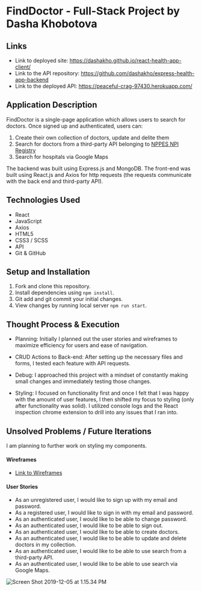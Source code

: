 # FindDoctor - Full-Stack Project by Dasha Khobotova

## Links
- Link to deployed site: https://dashakho.github.io/react-health-app-client/
- Link to the API repository: https://github.com/dashakho/express-health-app-backend
- Link to the deployed API: https://peaceful-crag-97430.herokuapp.com/

## Application Description
FindDoctor is a single-page application which allows users to search for doctors. Once signed up and authenticated, users can:
1. Create their own collection of doctors, update and delite them
2. Search for doctors from a third-party API belonging to [NPPES NPI Registry](https://npiregistry.cms.hhs.gov/)
3. Search for hospitals via Google Maps

The backend was built using Express.js and MongoDB. The front-end was built using React.js and Axios for http requests (the requests communicate with the back end and third-party API).

## Technologies Used
- React
- JavaScript
- Axios
- HTML5
- CSS3 / SCSS
- API
- Git & GitHub

## Setup and Installation
1. Fork and clone this repository.
2. Install dependencies using `npm install`.
3. Git add and git commit your initial changes.
4. View changes by running local server `npm run start`.


## Thought Process & Execution

* Planning: Initially I planned out the user stories and wireframes to maximize efficiency for users and ease of navigation.

* CRUD Actions to Back-end: After setting up the necessary files and forms, I tested each feature with API requests.

* Debug: I approached this project with a mindset of constantly making small changes and immediately testing those changes.

* Styling: I focused on functionality first and once I felt that I was happy with the amount of user features, I then shifted my focus to styling (only after functionality was solid). I utilized console logs and the React inspection chrome extension to drill into any issues that I ran into.

## Unsolved Problems / Future Iterations
I am planning to further work on styling my components.

#### Wireframes
- [Link to Wireframes](https://bit.ly/36cH2gh)

#### User Stories
* As an unregistered user, I would like to sign up with my email and password.
* As a registered user, I would like to sign in with my email and password.
* As an authenticated user, I would like to be able to change password.
* As an authenticated user, I would like to be able to sign out.
* As an authenticated user, I would like to be able to create doctors.
* As an authenticated user, I would like to be able to update and delete doctors in my collection.
* As an authenticated user, I would like to be able to use search from a third-party API.
* As an authenticated user, I would like to be able to use search via Google Maps.

![Screen Shot 2019-12-05 at 1.15.34 PM](https://www.dropbox.com/s/3ysozky0epvz4tq/Screen%20Shot%202019-12-05%20at%201.15.34%20PM.png?dl=0)
